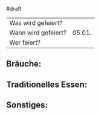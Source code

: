 #draft 

|                     |        |
| ------------------- | ------ |
| Was wird gefeiert?  |        |
| Wann wird gefeiert? | 05.01. |
| Wer feiert?         |        |
## Bräuche:
## Traditionelles Essen:
## Sonstiges: